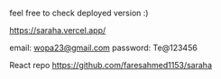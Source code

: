 feel free to check deployed version :)

https://saraha.vercel.app/

email: wopa23@gmail.com password: Te@123456

React repo https://github.com/faresahmed1153/saraha
